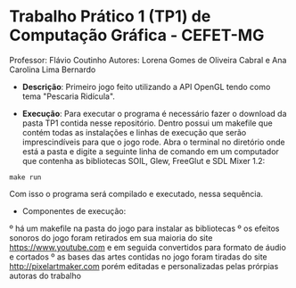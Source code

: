 # Trabalho Prático 1 (TP1) de Computação Gráfica - CEFET-MG

Professor: Flávio Coutinho
Autores: Lorena Gomes de Oliveira Cabral e Ana Carolina Lima Bernardo

* **Descrição**: Primeiro jogo feito utilizando a API OpenGL tendo como tema "Pescaria Ridícula".

* **Execução**: Para executar o programa é necessário fazer o download da pasta TP1 contida nesse repositório. Dentro possui um makefile que contém todas as instalações e linhas de execução que serão imprescindíveis para que o jogo rode. Abra o terminal no diretório onde está a pasta e digite a seguinte linha de comando em um computador que contenha as bibliotecas SOIL, Glew, FreeGlut e SDL Mixer 1.2:

```
make run
```
Com isso o programa será compilado e executado, nessa sequência. 

* Componentes de execução: 

º há um makefile na pasta do jogo para instalar as bibliotecas 
º os efeitos sonoros do jogo foram retirados em sua maioria do site https://www.youtube.com e em seguida convertidos para formato de áudio e cortados
º as bases das artes contidas no jogo foram tiradas do site http://pixelartmaker.com porém editadas e personalizadas pelas prórpias autoras do trabalho

